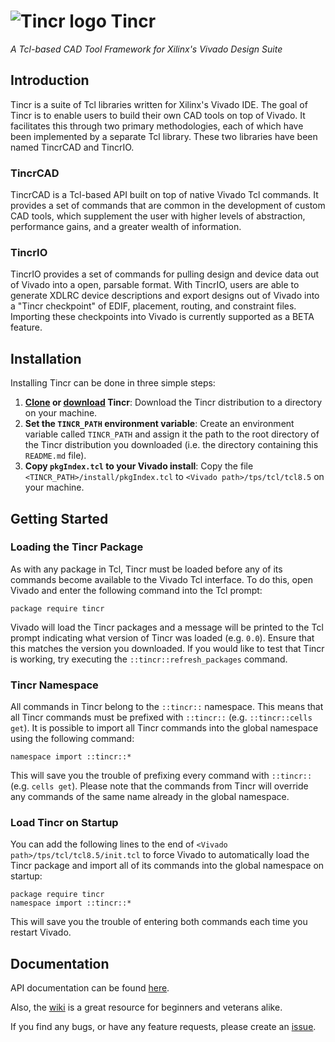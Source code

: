# ![Tincr logo](http://byuccl.github.io/tincr/logo.png) Tincr
*A Tcl-based CAD Tool Framework for Xilinx's Vivado Design Suite*

## Introduction
Tincr is a suite of Tcl libraries written for Xilinx's Vivado IDE. The goal of Tincr is to enable users to build their own CAD tools on top of Vivado. It facilitates this through two primary methodologies, each of which have been implemented by a separate Tcl library. These two libraries have been named TincrCAD and TincrIO.

### TincrCAD
TincrCAD is a Tcl-based API built on top of native Vivado Tcl commands. It provides a set of commands that are common in the development of custom CAD tools, which supplement the user with higher levels of abstraction, performance gains, and a greater wealth of information.

### TincrIO
TincrIO provides a set of commands for pulling design and device data out of Vivado into a open, parsable format. With TincrIO, users are able to generate XDLRC device descriptions and export designs out of Vivado into a "Tincr checkpoint" of EDIF, placement, routing, and constraint files. Importing these checkpoints into Vivado is currently supported as a BETA feature.

## Installation
Installing Tincr can be done in three simple steps:

1. **[Clone](https://github.com/byuccl/tincr/wiki/Clone-Tincr) or [download](https://github.com/byuccl/tincr/archive/master.zip) Tincr**: Download the Tincr distribution to a directory on your machine.
2. **Set the `TINCR_PATH` environment variable**: Create an environment variable called `TINCR_PATH` and assign it the path to the root directory of the Tincr distribution you downloaded (i.e. the directory containing this `README.md` file).
3. **Copy `pkgIndex.tcl` to your Vivado install**: Copy the file `<TINCR_PATH>/install/pkgIndex.tcl` to `<Vivado path>/tps/tcl/tcl8.5` on your machine.

## Getting Started

### Loading the Tincr Package
As with any package in Tcl, Tincr must be loaded before any of its commands become available to the Vivado Tcl interface. To do this, open Vivado and enter the following command into the Tcl prompt:
```
package require tincr
```
Vivado will load the Tincr packages and a message will be printed to the Tcl prompt indicating what version of Tincr was loaded (e.g. `0.0`). Ensure that this matches the version you downloaded. If you would like to test that Tincr is working, try executing the `::tincr::refresh_packages` command.

### Tincr Namespace
All commands in Tincr belong to the `::tincr::` namespace. This means that all Tincr commands must be prefixed with `::tincr::` (e.g. `::tincr::cells get`). It is possible to import all Tincr commands into the global namespace using the following command:
```
namespace import ::tincr::*
```
This will save you the trouble of prefixing every command with `::tincr::` (e.g. `cells get`). Please note that the commands from Tincr will override any commands of the same name already in the global namespace.

### Load Tincr on Startup
You can add the following lines to the end of `<Vivado path>/tps/tcl/tcl8.5/init.tcl` to force Vivado to automatically load the Tincr package and import all of its commands into the global namespace on startup:
```
package require tincr
namespace import ::tincr::*
```
This will save you the trouble of entering both commands each time you restart Vivado.

## Documentation

API documentation can be found [here](http://byuccl.github.io/tincr/).

Also, the [wiki](https://github.com/byuccl/tincr/wiki) is a great resource for beginners and veterans alike.

If you find any bugs, or have any feature requests, please create an [issue](https://github.com/byuccl/tincr/issues).
